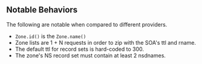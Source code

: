 ## Notable Behaviors
The following are notable when compared to different providers.
* `Zone.id()` is the `Zone.name()`
* Zone lists are 1 + N requests in order to zip with the SOA's ttl and rname.
* The default ttl for record sets is hard-coded to 300.
* The zone's NS record set must contain at least 2 nsdnames.
